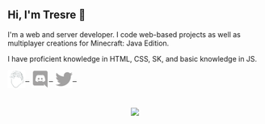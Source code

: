 ## Hi, I'm Tresre 👋
I'm a web and server developer. I code web-based projects as well as multiplayer creations for Minecraft: Java Edition.

I have proficient knowledge in HTML, CSS, SK, and basic knowledge in JS.

<a href="https://tresre.dev" target="_blank" rel="noopener noreferrer"><img align="center" src="logo.png" height="35px" width="35px">&nbsp;&nbsp;</a>
<a href="https://tresre.dev/discord" target="_blank" rel="noopener noreferrer"><img align="center" src="discord.png" height="35px" width="35px">&nbsp;&nbsp;</a>
<a href="https://twitter.com/tresreee" target="_blank" rel="noopener noreferrer"><img align="center" src="twitter.png" height="35px" width="35px">&nbsp;&nbsp;</a>
#
<a href="#"><p align="center"><img width="40%" scrolling="no" src="https://lanyard.cnrad.dev/api/225399479790993408?borderRadius=15px&idleMessage=Developing%20Something...&hideStatus=true" frameborder="0"></img></p></a>
